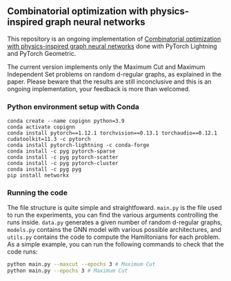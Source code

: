 ## Combinatorial optimization with physics-inspired graph neural networks

This repository is an ongoing implementation of [Combinatorial optimization with physics-inspired graph neural networks](https://www.nature.com/articles/s42256-022-00468-6) done with PyTorch Lightning and PyTorch Geometric.

The current version implements only the Maximum Cut and Maximum Independent Set problems on random d-regular graphs, as explained in the paper. Please beware that the results are still inconclusive and this is an ongoing implementation, your feedback is more than welcomed.


### Python environment setup with Conda

```
conda create --name copignn python=3.9
conda activate copignn
conda install pytorch==1.12.1 torchvision==0.13.1 torchaudio==0.12.1 cudatoolkit=11.3 -c pytorch
conda install pytorch-lightning -c conda-forge
conda install -c pyg pytorch-sparse
conda install -c pyg pytorch-scatter
conda install -c pyg pytorch-cluster
conda install -c pyg pyg
pip install networkx
```

### Running the code

The file structure is quite simple and straightfoward. ```main.py``` is the file used to run the experiments, you can find the various arguments controlling the runs inside. ```data.py``` generates a given number of random d-regular graphs, ```models.py``` contains the GNN model with various possible architectures, and ```utils.py``` contains the code to compute the Hamiltonians for each problem. As a simple example, you can run the following commands to check that the code runs:

```bash
python main.py --maxcut --epochs 3 # Maximum Cut
python main.py --epochs 3 # Maximum Cut
```